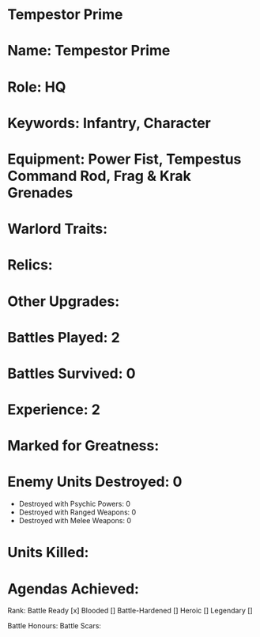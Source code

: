 # Tempestor Prime

# Name: Tempestor Prime
# Role: HQ
# Keywords: Infantry, Character
# Equipment: Power Fist, Tempestus Command Rod, Frag & Krak Grenades
# Warlord Traits:
# Relics:
# Other Upgrades:

# Battles Played: 2
# Battles Survived: 0
# Experience: 2
# Marked for Greatness:
# Enemy Units Destroyed: 0  
  * Destroyed with Psychic Powers: 0 
  * Destroyed with Ranged Weapons: 0 
  * Destroyed with Melee Weapons: 0
# Units Killed: 
# Agendas Achieved:

Rank: Battle Ready [x] Blooded [] Battle-Hardened [] Heroic [] Legendary []

Battle Honours: 
Battle Scars: